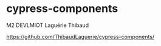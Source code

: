 # cypress-components

M2 DEVLMIOT Laguérie Thibaud

https://github.com/ThibaudLaguerie/cypress-components/
